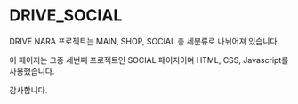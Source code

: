 # DRIVE_SOCIAL
DRIVE NARA 프로젝트는 MAIN, SHOP, SOCIAL 총 세분류로 나뉘어져 있습니다.

이 페이지는 그중 세번째 프로젝트인  SOCIAL 페이지이며 HTML, CSS, Javascript를 사용했습니다.

감사합니다.


